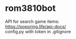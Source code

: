 # rom3810bot
API for search game items:<br/>
https://poporing.life/api-docs/<br/>
config.py with token in .gitignore

